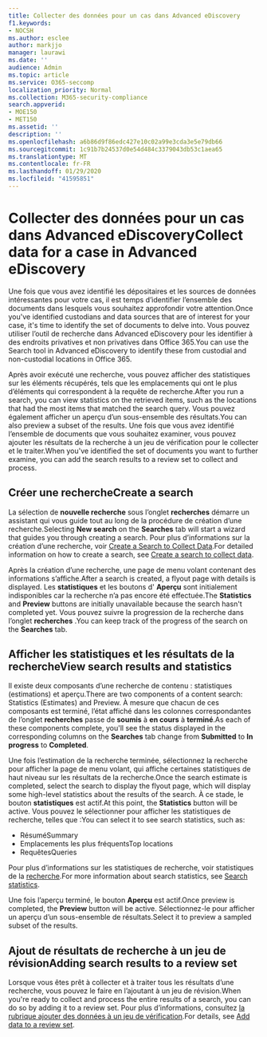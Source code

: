```yaml
---
title: Collecter des données pour un cas dans Advanced eDiscovery
f1.keywords:
- NOCSH
ms.author: esclee
author: markjjo
manager: laurawi
ms.date: ''
audience: Admin
ms.topic: article
ms.service: O365-seccomp
localization_priority: Normal
ms.collection: M365-security-compliance
search.appverid:
- MOE150
- MET150
ms.assetid: ''
description: ''
ms.openlocfilehash: a6b86d9f86edc427e10c02a99e3cda3e5e79db66
ms.sourcegitcommit: 1c91b7b24537d0e54d484c3379043db53c1aea65
ms.translationtype: MT
ms.contentlocale: fr-FR
ms.lasthandoff: 01/29/2020
ms.locfileid: "41595851"
---
```

# <a name="collect-data-for-a-case-in-advanced-ediscovery"></a><span data-ttu-id="330b1-102">Collecter des données pour un cas dans Advanced eDiscovery</span><span class="sxs-lookup"><span data-stu-id="330b1-102">Collect data for a case in Advanced eDiscovery</span></span>

<span data-ttu-id="330b1-103">Une fois que vous avez identifié les dépositaires et les sources de données intéressantes pour votre cas, il est temps d’identifier l’ensemble des documents dans lesquels vous souhaitez approfondir votre attention.</span><span class="sxs-lookup"><span data-stu-id="330b1-103">Once you've identified custodians and data sources that are of interest for your case, it's time to identify the set of documents to delve into.</span></span> <span data-ttu-id="330b1-104">Vous pouvez utiliser l’outil de recherche dans Advanced eDiscovery pour les identifier à des endroits privatives et non privatives dans Office 365.</span><span class="sxs-lookup"><span data-stu-id="330b1-104">You can use the Search tool in Advanced eDiscovery to identify these from custodial and non-custodial locations in Office 365.</span></span>

<span data-ttu-id="330b1-105">Après avoir exécuté une recherche, vous pouvez afficher des statistiques sur les éléments récupérés, tels que les emplacements qui ont le plus d’éléments qui correspondent à la requête de recherche.</span><span class="sxs-lookup"><span data-stu-id="330b1-105">After you run a search, you can view statistics on the retrieved items, such as the locations that had the most items that matched the search query.</span></span> <span data-ttu-id="330b1-106">Vous pouvez également afficher un aperçu d’un sous-ensemble des résultats.</span><span class="sxs-lookup"><span data-stu-id="330b1-106">You can also preview a subset of the results.</span></span> <span data-ttu-id="330b1-107">Une fois que vous avez identifié l’ensemble de documents que vous souhaitez examiner, vous pouvez ajouter les résultats de la recherche à un jeu de vérification pour le collecter et le traiter.</span><span class="sxs-lookup"><span data-stu-id="330b1-107">When you've identified the set of documents you want to further examine, you can add the search results to a review set to collect and process.</span></span>

## <a name="create-a-search"></a><span data-ttu-id="330b1-108">Créer une recherche</span><span class="sxs-lookup"><span data-stu-id="330b1-108">Create a search</span></span>

<span data-ttu-id="330b1-109">La sélection de **nouvelle recherche** sous l’onglet **recherches** démarre un assistant qui vous guide tout au long de la procédure de création d’une recherche.</span><span class="sxs-lookup"><span data-stu-id="330b1-109">Selecting **New search** on the **Searches** tab will start a wizard that guides you through creating a search.</span></span> <span data-ttu-id="330b1-110">Pour plus d’informations sur la création d’une recherche, voir [Create a Search to Collect Data](create-search-to-collect-data.md).</span><span class="sxs-lookup"><span data-stu-id="330b1-110">For detailed information on how to create a search, see [Create a search to collect data](create-search-to-collect-data.md).</span></span>

<span data-ttu-id="330b1-111">Après la création d’une recherche, une page de menu volant contenant des informations s’affiche.</span><span class="sxs-lookup"><span data-stu-id="330b1-111">After a search is created, a flyout page with details is displayed.</span></span> <span data-ttu-id="330b1-112">Les **statistiques** et les boutons d' **Aperçu** sont initialement indisponibles car la recherche n’a pas encore été effectuée.</span><span class="sxs-lookup"><span data-stu-id="330b1-112">The **Statistics** and **Preview** buttons are initially unavailable because the search hasn't completed yet.</span></span> <span data-ttu-id="330b1-113">Vous pouvez suivre la progression de la recherche dans l’onglet **recherches** .</span><span class="sxs-lookup"><span data-stu-id="330b1-113">You can keep track of the progress of the search on the **Searches** tab.</span></span>

## <a name="view-search-results-and-statistics"></a><span data-ttu-id="330b1-114">Afficher les statistiques et les résultats de la recherche</span><span class="sxs-lookup"><span data-stu-id="330b1-114">View search results and statistics</span></span>

<span data-ttu-id="330b1-115">Il existe deux composants d’une recherche de contenu : statistiques (estimations) et aperçu.</span><span class="sxs-lookup"><span data-stu-id="330b1-115">There are two components of a content search: Statistics (Estimates) and Preview.</span></span> <span data-ttu-id="330b1-116">À mesure que chacun de ces composants est terminé, l’état affiché dans les colonnes correspondantes de l’onglet **recherches** passe de **soumis** à **en cours** à **terminé**.</span><span class="sxs-lookup"><span data-stu-id="330b1-116">As each of these components complete, you'll see the status displayed in the corresponding columns on the **Searches** tab change from **Submitted** to **In progress** to **Completed**.</span></span>

<span data-ttu-id="330b1-117">Une fois l’estimation de la recherche terminée, sélectionnez la recherche pour afficher la page de menu volant, qui affiche certaines statistiques de haut niveau sur les résultats de la recherche.</span><span class="sxs-lookup"><span data-stu-id="330b1-117">Once the search estimate is completed, select the search to display the flyout page, which will display some high-level statistics about the results of the search.</span></span> <span data-ttu-id="330b1-118">À ce stade, le bouton **statistiques** est actif.</span><span class="sxs-lookup"><span data-stu-id="330b1-118">At this point, the **Statistics** button will be active.</span></span> <span data-ttu-id="330b1-119">Vous pouvez le sélectionner pour afficher les statistiques de recherche, telles que :</span><span class="sxs-lookup"><span data-stu-id="330b1-119">You can select it to see search statistics, such as:</span></span>

- <span data-ttu-id="330b1-120">Résumé</span><span class="sxs-lookup"><span data-stu-id="330b1-120">Summary</span></span>
- <span data-ttu-id="330b1-121">Emplacements les plus fréquents</span><span class="sxs-lookup"><span data-stu-id="330b1-121">Top locations</span></span>
- <span data-ttu-id="330b1-122">Requêtes</span><span class="sxs-lookup"><span data-stu-id="330b1-122">Queries</span></span>

<span data-ttu-id="330b1-123">Pour plus d’informations sur les statistiques de recherche, voir statistiques de la [recherche](search-statistics.md).</span><span class="sxs-lookup"><span data-stu-id="330b1-123">For more information about search statistics, see [Search statistics](search-statistics.md).</span></span>

<span data-ttu-id="330b1-124">Une fois l’aperçu terminé, le bouton **Aperçu** est actif.</span><span class="sxs-lookup"><span data-stu-id="330b1-124">Once preview is completed, the **Preview** button will be active.</span></span> <span data-ttu-id="330b1-125">Sélectionnez-le pour afficher un aperçu d’un sous-ensemble de résultats.</span><span class="sxs-lookup"><span data-stu-id="330b1-125">Select it to preview a sampled subset of the results.</span></span>

## <a name="adding-search-results-to-a-review-set"></a><span data-ttu-id="330b1-126">Ajout de résultats de recherche à un jeu de révision</span><span class="sxs-lookup"><span data-stu-id="330b1-126">Adding search results to a review set</span></span>

<span data-ttu-id="330b1-127">Lorsque vous êtes prêt à collecter et à traiter tous les résultats d’une recherche, vous pouvez le faire en l’ajoutant à un jeu de révision.</span><span class="sxs-lookup"><span data-stu-id="330b1-127">When you're ready to collect and process the entire results of a search, you can do so by adding it to a review set.</span></span> <span data-ttu-id="330b1-128">Pour plus d’informations, consultez [la rubrique ajouter des données à un jeu de vérification](add-data-to-review-set.md).</span><span class="sxs-lookup"><span data-stu-id="330b1-128">For details, see [Add data to a review set](add-data-to-review-set.md).</span></span>
